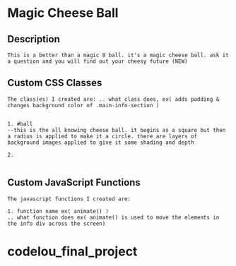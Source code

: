 # Magic Cheese Ball

## Description
```
This is a better than a magic 8 ball. it's a magic cheese ball. ask it a question and you will find out your cheesy future (NEW)

```



## Custom CSS Classes
```
The class(es) I created are: .. what class does, ex( adds padding & changes background color of .main-info-section )


1. #ball
--this is the all knowing cheese ball. it begins as a square but then a radius is applied to make it a circle. there are layers of background images applied to give it some shading and depth

2.


```



## Custom JavaScript Functions
```
The javascript functions I created are:

1. function name ex( animate() )
.. what function does ex( animate() is used to move the elements in the info div across the screen)

```
# codelou_final_project
